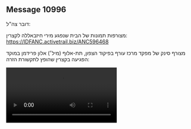 ## Message 10996

דובר צה"ל:

מצורפות תמונות של הבית שנפגע מירי חיזבאללה לקצרין: https://IDFANC.activetrail.biz/ANC596468

מצורף סינק של מפקד מרכז עורף בפיקוד הצפון, תת-אלוף (מיל׳) אלון פרידמן במוקד הפגיעה בקצרין שהופץ לתקשורת הזרה:

![Video](https://data.iron-swords.co.il/2024/August/21/10996/10996_media.mp4)
